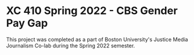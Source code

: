 # XC 410 Spring 2022 - CBS Gender Pay Gap
This project was completed as a part of Boston University's Justice Media Journalism Co-lab during the Spring 2022 semester.

